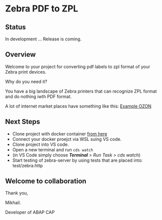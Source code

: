 # Zebra PDF to ZPL

## Status

In development ... Release is coming.

## Overview

Welcome to your project for converting pdf labels to zpl format of your Zebra print devices.

Why do you need it?

You have a big landscape of Zebra printers that can recognize ZPL format and do nothing iwth PDF format.

A lot of internet market places have something like this: [Example OZON](https://dev.ozon.ru/start/282-FAQ-kak-rabotat-s-etiketkami-v-PDF-formate)


## Next Steps

- Clone project with docker container [from here](https://github.com/lukcad/caplukcadhf)
- Connect your docker proejct via WSL suing VS code.
- Clone project into VS code.
- Open a new terminal and run `cds watch`
- (in VS Code simply choose _**Terminal** > Run Task > cds watch_)
- Start testing of zebra-server by using tests that are placed into: test/zebra.http


## Welcome to collaboration

Thank you,

Mikhail.

Developer of ABAP CAP 